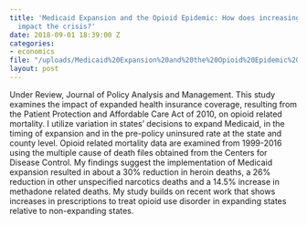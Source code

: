 ```yaml
---
title: 'Medicaid Expansion and the Opioid Epidemic: How does increasing health insurance
  impact the crisis?'
date: 2018-09-01 18:39:00 Z
categories:
- economics
file: "/uploads/Medicaid%20Expansion%20and%20the%20Opioid%20Epidemic%20-%20How%20does%20health%20insurance%20impact%20the%20crisis.pdf"
layout: post
---
```


Under Review, Journal of Policy Analysis and Management.
This study examines the impact of expanded health insurance coverage, resulting from the Patient Protection and Affordable Care Act of 2010, on opioid related mortality. I utilize variation in states’ decisions to expand Medicaid, in the timing of expansion and in the pre-policy uninsured rate at the state and county level. Opioid related mortality data are examined from 1999-2016 using the multiple cause of death files obtained from the Centers for Disease Control. My findings suggest the implementation of Medicaid expansion resulted in about a 30% reduction in heroin deaths, a 26% reduction in other unspecified narcotics deaths and a 14.5% increase in methadone related deaths. My study builds on recent work that shows increases in prescriptions to treat opioid use disorder in expanding states relative to non-expanding states.